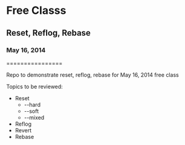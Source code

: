 # Free Classs
## Reset, Reflog, Rebase
### May 16, 2014
================

Repo to demonstrate reset, reflog, rebase for May 16, 2014 free class


Topics to be reviewed:

* Reset
  * --hard
  * --soft
  * --mixed
* Reflog
* Revert
* Rebase
